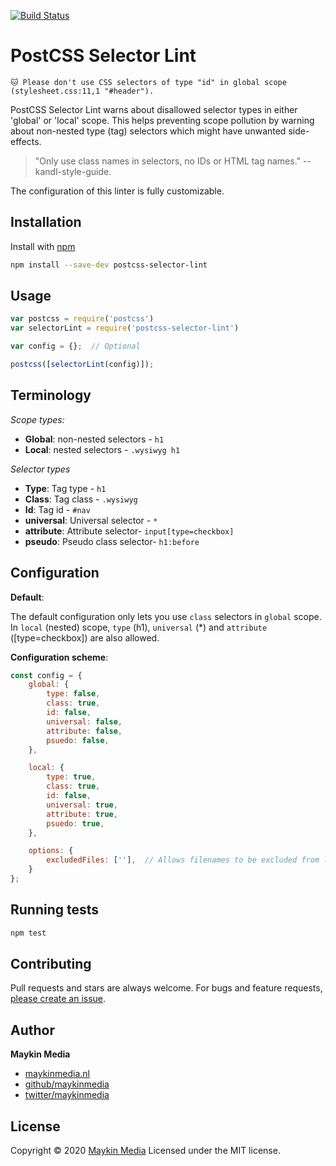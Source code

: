 [![Build Status](https://travis-ci.org/maykinmedia/postcss-selector-lint.svg?branch=master)](https://travis-ci.org/maykinmedia/postcss-selector-lint)

# PostCSS Selector Lint

`🐱 Please don't use CSS selectors of type "id" in global scope (stylesheet.css:11,1 "#header").`

PostCSS Selector Lint warns about disallowed selector types in either 'global' or 'local' scope. This helps preventing
scope pollution by warning about non-nested type (tag) selectors which might have unwanted side-effects.

 > "Only use class names in selectors, no IDs or HTML tag names." -- kandl-style-guide.


The configuration of this linter is fully customizable.



## Installation

Install with [npm](https://www.npmjs.com/)

```sh
npm install --save-dev postcss-selector-lint
```



## Usage

```js
var postcss = require('postcss')
var selectorLint = require('postcss-selector-lint')

var config = {};  // Optional

postcss([selectorLint(config)]);
```



## Terminology

*Scope types:*
- **Global**: non-nested selectors - `h1`
- **Local**: nested selectors - `.wysiwyg h1`

*Selector types*
- **Type**: Tag type - `h1`
- **Class**: Tag class - `.wysiwyg`
- **Id**: Tag id - `#nav`
- **universal**: Universal selector - `*`
- **attribute**: Attribute selector- `input[type=checkbox]`
- **pseudo**: Pseudo class selector- `h1:before`



## Configuration

**Default**:

The default configuration only lets you use `class` selectors in `global` scope. In `local` (nested) scope, `type` (h1),
`universal` (*) and `attribute` ([type=checkbox])  are also allowed.

**Configuration scheme**:

```js
const config = {
    global: {
        type: false,
        class: true,
        id: false,
        universal: false,
        attribute: false,
        psuedo: false,
    },

    local: {
        type: true,
        class: true,
        id: false,
        universal: true,
        attribute: true,
        psuedo: true,
    },

    options: {
        excludedFiles: [''],  // Allows filenames to be excluded from linting.
    }
};
```

## Running tests

```sh
npm test
```



## Contributing

Pull requests and stars are always welcome. For bugs and feature requests, [please create an issue](https://github.com/maykinmedia/postcss-selector-lint/issues).



## Author

**Maykin Media**

* [maykinmedia.nl](https://www.maykinmedia.nl/)
* [github/maykinmedia](https://github.com/maykinmedia)
* [twitter/maykinmedia](http://twitter.com/maykinmedia)

## License

Copyright © 2020 [Maykin Media](https://www.maykinmedia.nl/)
Licensed under the MIT license.
